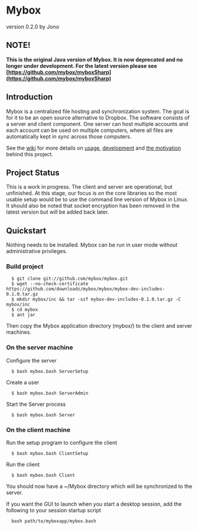 Mybox
=====
version 0.2.0 by Jono


NOTE!
-----
**This is the original Java version of Mybox. It is now deprecated and no longer under development. For the latest version please see [https://github.com/mybox/myboxSharp](https://github.com/mybox/myboxSharp)**



Introduction
------------
Mybox is a centralized file hosting and synchronization system. The goal is for it to be an open source alternative to Dropbox. The software consists of a server and client component. One server can host multiple accounts and each account can be used on multiple computers, where all files are automatically kept in sync across those computers.

See the [wiki](https://github.com/mybox/mybox/wiki) for more details on [usage](https://github.com/mybox/mybox/wiki/Usage), [development](https://github.com/mybox/mybox/wiki/Development) and [the motivation](https://github.com/mybox/mybox/wiki/Project-Goals) behind this project.


Project Status
--------------
This is a work in progress. The client and server are operational, but unfinished. At this stage, our focus is on the core libraries so the most usable setup would be to use the command line version of Mybox in Linux. It should also be noted that socket encryption has been removed in the latest version but will be added back later.


Quickstart
----------
Nothing needs to be installed. Mybox can be run in user mode without administrative privileges.


### Build project ###

      $ git clone git://github.com/mybox/mybox.git
      $ wget --no-check-certificate https://github.com/downloads/mybox/mybox/mybox-dev-includes-0.1.0.tar.gz  
      $ mkdir mybox/inc && tar -xzf mybox-dev-includes-0.1.0.tar.gz -C mybox/inc
      $ cd mybox
      $ ant jar
    
Then copy the Mybox application directory (mybox/) to the client and server machines.


### On the server machine ###

Configure the server

      $ bash mybox.bash ServerSetup

Create a user

      $ bash mybox.bash ServerAdmin
      
Start the Server process

      $ bash mybox.bash Server


### On the client machine ###

Run the setup program to configure the client

      $ bash mybox.bash ClientSetup

Run the client

      $ bash mybox.bash Client

You should now have a ~/Mybox directory which will be synchronized to the server.

If you want the GUI to launch when you start a desktop session, add the following to your session startup script

      bash path/to/myboxapp/mybox.bash


